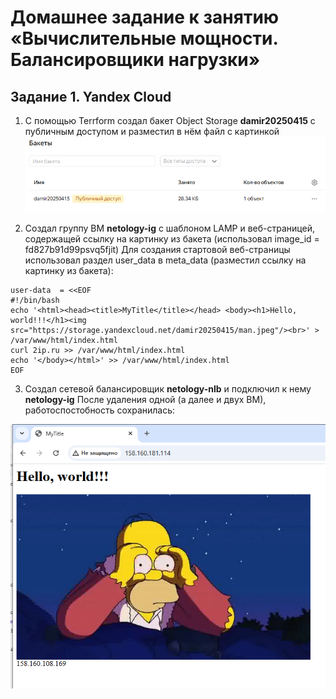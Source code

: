 # Домашнее задание к занятию «Вычислительные мощности. Балансировщики нагрузки»

## Задание 1. Yandex Cloud
1. С помощью Terrform cоздал бакет Object Storage **damir20250415** с публичным доступом и разместил в нём файл с картинкой
 ![](https://github.com/Granit16/Netology/blob/main/CloudProjectOrganisation/02/pic/bucket_damir20250415.png)

2. Создал группу ВМ **netology-ig** с шаблоном LAMP и веб-страницей, содержащей ссылку на картинку из бакета (использовал image_id = fd827b91d99psvq5fjit)
Для создания стартовой веб-страницы использовал раздел user_data в meta_data (разместил ссылку на картинку из бакета):
```
user-data  = <<EOF
#!/bin/bash
echo '<html><head><title>MyTitle</title></head> <body><h1>Hello, world!!!</h1><img src="https://storage.yandexcloud.net/damir20250415/man.jpeg"/><br>' > /var/www/html/index.html
curl 2ip.ru >> /var/www/html/index.html
echo '</body></html>' >> /var/www/html/index.html
EOF
```

3. Создал сетевой балансировщик **netology-nlb** и подключил к нему **netology-ig**
После удаления одной (а далее и двух ВМ), работоспостобность сохранилась:

  ![](https://github.com/Granit16/Netology/blob/main/CloudProjectOrganisation/02/pic/nlb.png)
